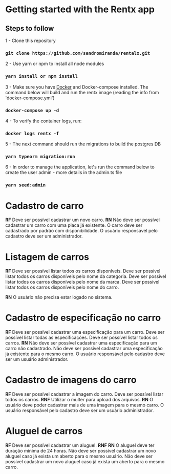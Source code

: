 # Getting started with the Rentx app

## Steps to follow


1 - Clone this repository

### `git clone https://github.com/sandromiranda/rentalx.git`


2 - Use yarn or npm to install all node modules

### `yarn install or npm install`


3 - Make sure you have [Docker](https://docs.docker.com/get-docker/) and Docker-compose installed. The command below will build and run the rentx image (reading the info from 'docker-compose.yml')

### `docker-compose up -d`


4 - To verify the container logs, run:

### `docker logs rentx -f`


5 - The next command should run the migrations to build the postgres DB

### `yarn typeorm migration:run`


6 - In order to manage the application, let's run the command below to create the user admin - more details in the admin.ts file

### `yarn seed:admin`



# Cadastro de carro
**RF** 
Deve ser possível cadastrar um novo carro.
**RN**
Não deve ser possível cadastrar um carro com uma placa já existente.
O carro deve ser cadastrado por padrão com disponibilidade.
O usuário responsável pelo cadastro deve ser um administrador.


# Listagem de carros
**RF**
Deve ser possível listar todos os carros disponíveis.
Deve ser possível listar todos os carros disponíveis pelo nome da categoria.
Deve ser possível listar todos os carros disponíveis pelo nome da marca.
Deve ser possível listar todos os carros disponíveis pelo nome do carro.

**RN**
O usuário não precisa estar logado no sistema.


# Cadastro de especificação no carro
**RF**
Deve ser possível cadastrar uma especificação para um carro.
Deve ser possível listar todas as especificações.
Deve ser possível listar todos os carros.
**RN**
Não deve ser possível cadastrar uma especificação para um carro não cadastrado.
Não deve ser possível cadastrar uma especificação já existente para o mesmo carro.
O usuário responsável pelo cadastro deve ser um usuário administrador.


# Cadastro de imagens do carro
**RF**
Deve ser possível cadastrar a imagem do carro.
Deve ser possível listar todos os carros.
**RNF**
Utilizar o multer para upload dos arquivos.
**RN**
O usuário deve poder cadastrar mais de uma imagem para o mesmo carro.
O usuário responsável pelo cadastro deve ser um usuário administrador.


# Aluguel de carros
**RF**
Deve ser possível cadastrar um aluguel.
**RNF**
**RN**
O aluguel deve ter duração mínima de 24 horas.
Não deve ser possível cadastrar um novo aluguel caso já exista um aberto para o mesmo usuário.
Não deve ser possível cadastrar um novo aluguel caso já exista um aberto para o mesmo carro.
